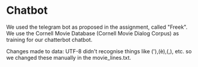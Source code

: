 # Chatbot

We used the telegram bot as proposed in the assignment, called "Freek".
We use the Cornell Movie Database (Cornell Movie Dialog Corpus) as training for our chatterbot chatbot.



Changes made to data:
UTF-8 didn't recognise things like ('),(è),(,), etc. so we changed these manually in the movie_lines.txt.
